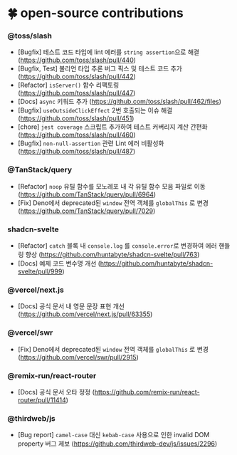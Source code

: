 # 🍀 open-source contributions


### **@toss/slash**
- [Bugfix] 테스트 코드 타입에 lint 에러를 `string assertion`으로 해결 (https://github.com/toss/slash/pull/440)
- [Bugfix, Test] 불리언 타입 추론 버그 픽스 및 테스트 코드 추가 (https://github.com/toss/slash/pull/442)
- [Refactor] `isServer()` 함수 리팩토링 (https://github.com/toss/slash/pull/447)
- [Docs] `async` 키워드 추가 (https://github.com/toss/slash/pull/462/files)
- [Bugfix] `useOutsideClickEffect` 2번 호출되는 이슈 해결 (https://github.com/toss/slash/pull/451)
- [chore] `jest coverage` 스크립트 추가하여 테스트 커버리지 계산 간편화 (https://github.com/toss/slash/pull/460)
- [Bugfix] `non-null-assertion` 관련 Lint 에러 비활성화 (https://github.com/toss/slash/pull/487)
  
### **@TanStack/query**
- [Refactor] `noop` 유틸 함수를 모노레포 내 각 유틸 함수 모음 파일로 이동 (https://github.com/TanStack/query/pull/6964)
- [Fix] Deno에서 deprecated된 `window` 전역 객체를 `globalThis` 로 변경 (https://github.com/TanStack/query/pull/7029)

### **shadcn-svelte**
- [Refactor] `catch` 블록 내 `console.log` 를 `console.error`로 변경하여 에러 핸들링 향상 (https://github.com/huntabyte/shadcn-svelte/pull/763)
- [Docs] 예제 코드 변수명 개선 (https://github.com/huntabyte/shadcn-svelte/pull/999)

### **@vercel/next.js**
- [Docs] 공식 문서 내 영문 문장 표현 개선 (https://github.com/vercel/next.js/pull/63355)

### **@vercel/swr**
- [Fix] Deno에서 deprecated된 `window` 전역 객체를 `globalThis` 로 변경 (https://github.com/vercel/swr/pull/2915)

### **@remix-run/react-router**
- [Docs] 공식 문서 오타 정정 (https://github.com/remix-run/react-router/pull/11414)

### **@thirdweb/js**
- [Bug report] `camel-case` 대신 `kebab-case` 사용으로 인한 invalid DOM property 버그 제보 (https://github.com/thirdweb-dev/js/issues/2296)
